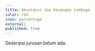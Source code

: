 ```yaml
---
title: Akuntansi dan Keuangan Lembaga
color: red
icon: percentage
external:
published: true
---
```

Deskripsi jurusan belum ada.
